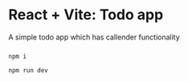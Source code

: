 # React + Vite: Todo app

A simple todo app which has callender functionality
### 
```
npm i
```
```
npm run dev
```
